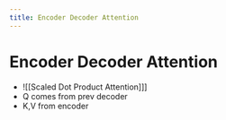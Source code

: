 ```yaml
---
title: Encoder Decoder Attention
---
```


# Encoder Decoder Attention
- ![[Scaled Dot Product Attention]]]
- Q comes from prev decoder
- K,V from encoder


